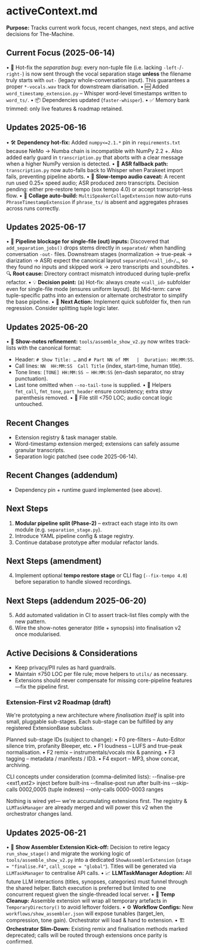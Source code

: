 # activeContext.md

**Purpose:**
Tracks current work focus, recent changes, next steps, and active decisions for The-Machine.

## Current Focus (2025-06-14)

• 🔧 Hot-fix the *separation bug*: every non-tuple file (i.e. lacking `-left-`/`-right-`) is now sent through the vocal separation stage **unless** the filename truly starts with `out-` (legacy whole-conversation input).  This guarantees a proper `*-vocals.wav` track for downstream diarisation.
• 🆕 Added `word_timestamp_extension.py` – Whisper word-level timestamps written to `word_ts/`.
• 📦 Dependencies updated (`faster-whisper`).
• ✅ Memory bank trimmed: only live features & roadmap retained.

## Updates 2025-06-16

• 🛠️ **Dependency hot-fix:** Added `numpy<=2.1.*` pin in `requirements.txt` because NeMo → Numba chain is incompatible with NumPy 2.2 +.  Also added early guard in `transcription.py` that aborts with a clear message when a higher NumPy version is detected.
• 🔄 **ASR fallback path:** `transcription.py` now auto-falls back to Whisper when Parakeet import fails, preventing pipeline aborts.
• 🐢 **Slow-tempo audio caveat:** A recent run used 0.25× speed audio; ASR produced zero transcripts. Decision pending: either pre-restore tempo (sox tempo 4.0) or accept transcript-less flow.
• 🎨 **Collage auto-build:** `MultiSpeakerCollageExtension` now auto-runs `PhraseTimestampExtension` if `phrase_ts/` is absent and aggregates phrases across runs correctly.

## Updates 2025-06-17

• 🐞 **Pipeline blockage for single-file (out) inputs:** Discovered that `add_separation_jobs()` drops stems directly in `separated/` when handling conversation `-out-` files. Downstream stages (normalization → true-peak → diarization → ASR) expect the canonical layout `separated/<call_id>/…`, so they found no inputs and skipped work → zero transcripts and soundbites.
• 🔍 **Root cause:** Directory contract mismatch introduced during tuple-prefix refactor.
• 💡 **Decision point:** (a) Hot-fix: always create `<call_id>` subfolder even for single-file mode (ensures uniform layout). (b) Mid-term: carve tuple-specific paths into an extension or alternate orchestrator to simplify the base pipeline.
• 🚧 **Next Action:** Implement quick subfolder fix, then run regression. Consider splitting tuple logic later.

## Updates 2025-06-20

• 📝 **Show-notes refinement:** `tools/assemble_show_v2.py` now writes track-lists with the canonical format:
  - Header: `# Show Title: …` and `# Part NN of MM   |  Duration: HH:MM:SS`.
  - Call lines: `NN  HH:MM:SS  Call Title` (index, start-time, human title).
  - Tone lines: `[TONE] HH:MM:SS – HH:MM:SS` (en-dash separator, no stray punctuation).
  - Last tone omitted when `--no-tail-tone` is supplied.
• 🎨 Helpers `fmt_call`, `fmt_tone`, `part_header` ensure consistency; extra stray parenthesis removed.
• 📏 File still <750 LOC; audio concat logic untouched.

## Recent Changes

- Extension registry & task manager stable.
- Word-timestamp extension merged; extensions can safely assume granular transcripts.
- Separation logic patched (see code 2025-06-14).

## Recent Changes (addendum)

- Dependency pin + runtime guard implemented (see above).

## Next Steps

1. **Modular pipeline split (Phase-2)** – extract each stage into its own module (e.g. `separation_stage.py`).
2. Introduce YAML pipeline config & stage registry.
3. Continue database prototype after modular refactor lands.

## Next Steps (amendment)

4. Implement optional **tempo restore stage** or CLI flag (`--fix-tempo 4.0`) before separation to handle slowed recordings.

## Next Steps (addendum 2025-06-20)
5. Add automated validation in CI to assert track-list files comply with the new pattern.
6. Wire the show-notes generator (title + synopsis) into finalisation v2 once modularised.

## Active Decisions & Considerations

- Keep privacy/PII rules as hard guardrails.
- Maintain ≤750 LOC per file rule; move helpers to `utils/` as necessary.
- Extensions should never compensate for missing core-pipeline features—fix the pipeline first.

### Extension-First v2 Roadmap (draft)
We're prototyping a new architecture where *finalisation itself* is split into small, pluggable sub-stages.  Each sub-stage can be fulfilled by any registered ExtensionBase subclass.

Planned sub-stage IDs (subject to change):
• F0  pre-filters  – Auto-Editor silence trim, profanity Bleeper, etc.
• F1  loudness     – LUFS and true-peak normalisation.
• F2  remix        – instrumentals/vocals mix & panning.
• F3  tagging      – metadata / manifests / ID3.
• F4  export       – MP3, show concat, archiving.

CLI concepts under consideration (comma-delimited lists):
  --finalise-pre    <ext1,ext2>   inject before built-ins
  --finalise-post   <ext>         run after built-ins
  --skip-calls      0002,0005     (tuple indexes)
  --only-calls      0000-0003     ranges

Nothing is wired yet— we're accumulating extensions first.  The registry & `LLMTaskManager` are already merged and will power this v2 when the orchestrator changes land. 

## Updates 2025-06-21

• 🚀 **Show Assembler Extension Kick-off:** Decision to retire legacy `run_show_stage()` and migrate the working logic of `tools/assemble_show_v2.py` into a dedicated `ShowAssemblerExtension` (`stage = "finalise.F4"`, `call_scope = "global"`).  Titles will be generated via `LLMTaskManager` to centralise API calls.
• 📈 **LLMTaskManager Adoption:** All future LLM interactions (titles, synopses, categories) must funnel through the shared helper.  Batch execution is preferred but limited to one concurrent request given the single-threaded local server.
• 🧹 **Temp Cleanup:** Assemble extension will wrap all tempo­rary artefacts in `TemporaryDirectory()` to avoid leftover folders.
• ⚙️ **Workflow Configs:** New `workflows/show_assembler.json` will expose tunables (target_len, compression, tone gain).  Orchestrator will load & hand to extension.
• 🏗️ **Orchestrator Slim-Down:** Existing remix and finalisation methods marked deprecated; calls will be routed through extensions once parity is confirmed. 